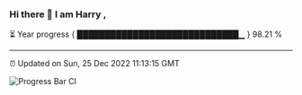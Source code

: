 ### Hi there 👋 I am Harry , 

⏳ Year progress { █████████████████████████████▁ } 98.21 %

---

⏰ Updated on Sun, 25 Dec 2022 11:13:15 GMT

![Progress Bar CI](https://github.com/duykhang68/duykhang68/workflows/Progress%20Bar%20CI/badge.svg)
